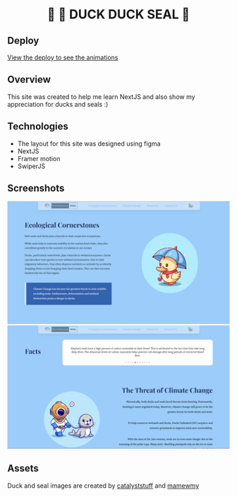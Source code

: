<div align="center">

 #  🦆 🦆 **DUCK DUCK SEAL** 🦭

</div>

## Deploy
[View the deploy to see the animations]()

## Overview
This site was created to help me learn NextJS and also show my appreciation for ducks and seals :)

## Technologies
- The layout for this site was designed using figma
- NextJS
- Framer motion
- SwiperJS

## Screenshots
![img1](./assets/ecological.png)
![img2](./assets/facts.png)

## Assets
Duck and seal images are created by [catalyststuff](https://www.freepik.com/author/catalyststuff) and [mamewmy](https://www.freepik.com/author/mamewmy)